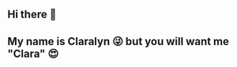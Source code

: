 ## Hi there 👋
## My name is Claralyn 😜 but you will want me "Clara" 😍 

<!--
**Claravilera/Claravilera** is a ✨ _special_ ✨ repository because its `README.md` (this file) appears on your GitHub profile.

I´m a publicist by profesision... and programmer in construction
## 🛠 Skills

<br>

<img height=60px src="https://img.icons8.com/fluency/2x/sprint-iteration.png"> <img height=60px src="https://img.icons8.com/color/2x/jira.png"> <img height=60px src="https://img.icons8.com/color/2x/figma.png"> 

<img src="https://img.icons8.com/color/48/000000/html-5--v1.png"/>  <img src="https://img.icons8.com/color/48/000000/css3.png"/>  <img src="https://img.icons8.com/color/48/000000/sass.png"/> <img height=60px src="https://img.icons8.com/color/2x/bootstrap.png"> 
<img src="https://img.icons8.com/color/48/000000/javascript--v1.png"/>   <img src="https://img.icons8.com/color/48/000000/npm.png"/>  

 <img height=60px src="https://img.icons8.com/color/2x/vue-js.png">  


<img height=60px src="https://img.icons8.com/officel/48/000000/php-logo.png"/>   <img height=60px  src="https://img.icons8.com/color/48/000000/mysql-logo.png"/>
<br>




## 🔗 Links

[![linkedin](https://img.shields.io/badge/linkedin-0A66C2?style=for-the-badge&logo=linkedin&logoColor=white)]



## Acknowledgements

 - [Factoría F5](https://factoriaf5.org/)
 - [#IamRemarkable](https://iamremarkable.withgoogle.com/)
 
